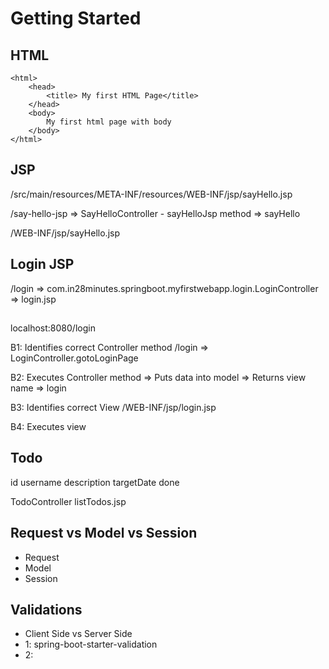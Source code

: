# Getting Started

## HTML

```
<html>
	<head>
		<title> My first HTML Page</title>
	</head>
	<body>
		My first html page with body
	</body>
</html>
```

## JSP

/src/main/resources/META-INF/resources/WEB-INF/jsp/sayHello.jsp

/say-hello-jsp => SayHelloController - sayHelloJsp method => sayHello

/WEB-INF/jsp/sayHello.jsp

## Login JSP

/login => com.in28minutes.springboot.myfirstwebapp.login.LoginController => login.jsp

##  

localhost:8080/login

B1: Identifies correct Controller method /login => LoginController.gotoLoginPage

B2: Executes Controller method => Puts data into model => Returns view name => login

B3: Identifies correct View /WEB-INF/jsp/login.jsp

B4: Executes view

## Todo

id username description targetDate done

TodoController listTodos.jsp

## Request vs Model vs Session

- Request
- Model
- Session

## Validations

- Client Side vs Server Side
- 1: spring-boot-starter-validation
- 2: 

























